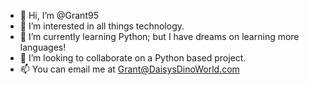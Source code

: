 - 👋 Hi, I’m @Grant95
- 👀 I’m interested in all things technology.  
- 🌱 I’m currently learning Python; but I have dreams on learning more languages!  
- 💞️ I’m looking to collaborate on a Python based project.  
- 📫 You can email me at Grant@DaisysDinoWorld.com

<!---
Grant95/Grant95 is a ✨ special ✨ repository because its `README.md` (this file) appears on your GitHub profile.
You can click the Preview link to take a look at your changes.
--->
